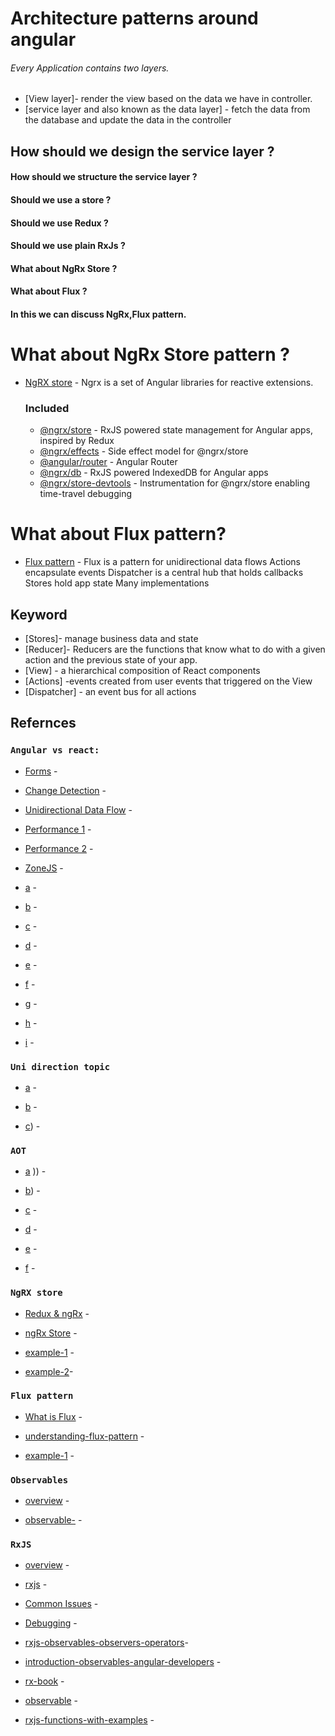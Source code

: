 
# Architecture patterns around angular

###### Every Application contains two layers. 

- [View layer]- render the view based on the data we have in controller.
- [service layer and also known as the data layer] - fetch the data from the database and update the data in the controller  


## How should we design the service layer ?

####  How should we structure the service layer ?
####  Should we use a store ?
####  Should we use Redux ?
####  Should we use plain RxJs ?
####  What about NgRx Store ?
####  What about Flux ?
 

#### In this   we can discuss NgRx,Flux pattern.

# What about NgRx Store pattern ?

  - [NgRX store](https://github.com/evoluzin342/ngrx/blob/master/README.md) - Ngrx is a set of Angular libraries for reactive extensions.
     ### Included
     - [@ngrx/store](https://github.com/ngrx/store) - RxJS powered state management for Angular apps, inspired by Redux
     - [@ngrx/effects](https://github.com/ngrx/effects) - Side effect model for @ngrx/store
     - [@angular/router](https://github.com/angular/angular) - Angular Router
     - [@ngrx/db](https://github.com/ngrx/db) - RxJS powered IndexedDB for Angular apps
      - [@ngrx/store-devtools](https://github.com/ngrx/store-devtools) - Instrumentation for @ngrx/store enabling time-travel debugging
      
 #  What about Flux pattern?
 
  - [Flux pattern](https://github.com/evoluzin342/Flux-pattern) - Flux is a pattern for unidirectional data flows Actions encapsulate events Dispatcher is a central hub that holds callbacks Stores hold app state Many implementations
  
## Keyword

- [Stores]- manage business data and state  
- [Reducer]- Reducers are the functions that know what to do with a given action and the previous state of your app.  
- [View] - a hierarchical composition of React components   
- [Actions] -events created from user events that triggered on the View  
- [Dispatcher] - an event bus for all actions

## Refernces

### `Angular vs react:`

- [Forms](https://blog.angular-university.io/introduction-to-angular-2-forms-template-driven-vs-model-driven/) -

- [Change Detection](https://blog.angular-university.io/how-does-angular-2-change-detection-really-work/) -

- [Unidirectional Data Flow](https://blog.angular-university.io/angular-2-what-is-unidirectional-data-flow-development-mode/) -

- [Performance 1](https://medium.com/paramsingh-66174/catalysing-your-angular-4-app-performance-9211979075f6) -

- [Performance 2](https://github.com/mgechev/angular-performance-checklist) -

- [ZoneJS](https://blog.thoughtram.io/angular/2017/02/21/using-zones-in-angular-for-better-performance.html) -
 
- [a](https://rubygarage.org/blog/react-vs-angularjs) -

- [b](https://hackernoon.com/angular-vs-react-the-deal-breaker-7d76c04496bc) -

- [c](https://www.cleveroad.com/blog/react-vs-angular-ultimate-performance-research-2017) -


- [d](https://www.pluralsight.com/guides/front-end-javascript/angular-vs-react-a-side-by-side-comparison) -

- [e](https://www.sitepoint.com/react-vs-angular/) -

- [f](https://da-14.com/blog/reactjs-vs-angular-comparison-which-better) -

- [g](https://www.toptal.com/front-end/angular-vs-react-for-web-development) -

- [h](https://www.quora.com/Is-React-killing-Angular) -

- [i](https://www.codementor.io/chrisharrington/react-vs-angularjs-vs-knockoutjs-a-performance-comparison-85hwzepbz) -

### `Uni direction topic`

- [a](https://medium.com/@AdamRNeary/unidirectional-data-flow-yes-flux-i-am-not-so-sure-b4acf988196c) -

- [b](https://www.tamtam.nl/en/reactivity-state-and-a-unidirectional-data-flow/) -

- [c](https://stackoverflow.com/questions/33447710/mvc-vs-flux-bidirectional-vs-unidirectional)) -

### `AOT`

- [a](https://angular.io/guide/aot-compiler) )) -

- [b](http://blog.mgechev.com/2016/08/14/ahead-of-time-compilation-angular-offline-precompilation/)) -

- [c](https://angular-2-training-book.rangle.io/handout/aot/) -

- [d](https://stackoverflow.com/questions/41450226/angular-2-just-in-time-jit-vs-ahead-of-time-aot-compilation) -

- [e](https://objectpartners.com/2017/04/14/ahead-of-time-compilation-with-angular/) -

- [f](https://hacks.mozilla.org/2017/02/a-crash-course-in-just-in-time-jit-compilers/) -


### `NgRX store`

- [Redux & ngRx](https://blog.angular-university.io/angular-2-redux-ngrx-rxjs/) -

- [ngRx Store](https://blog.angular-university.io/angular-ngrx-store-and-effects-crash-course/) -

- [example-1](https://www.toptal.com/angular-js/ngrx-angular-reaction-application) -

- [example-2](https://github.com/ngrx/platform/tree/master/example-app)-


### `Flux pattern`

- [What is Flux](http://fluxxor.com/what-is-flux.html) -

- [understanding-flux-pattern](https://softwareengineering.stackexchange.com/questions/295119/understanding-flux-pattern) -
 
- [example-1](https://github.com/ngrx/platform/tree/master/example-app) -

### `Observables`
- [overview](http://reactivex.io/documentation/observable.html) -

- [observable-](http://reactivex.io/documentation/observable.html) -


### `RxJS`

- [overview](http://reactivex.io/rxjs/manual/overview.html) -

- [rxjs](https://blog.angular-university.io/functional-reactive-programming-for-angular-2-developers-rxjs-and-observables/) -

- [Common Issues](https://blog.angular-university.io/how-to-build-angular2-apps-using-rxjs-observable-data-services-pitfalls-to-avoid/) -

- [Debugging](https://blog.angular-university.io/debug-rxjs/) -

- [rxjs-observables-observers-operators](https://toddmotto.com/rxjs-observables-observers-operators)-

- [introduction-observables-angular-developers](https://developer.telerik.com/topics/web-development/introduction-observables-angular-developers/) -

- [rx-book](https://xgrommx.github.io/rx-book/why_rx.html) -

- [observable](http://jsclass.jcoglan.com/observable.html) -

- [rxjs-functions-with-examples](https://www.sitepoint.com/rxjs-functions-with-examples/) -










